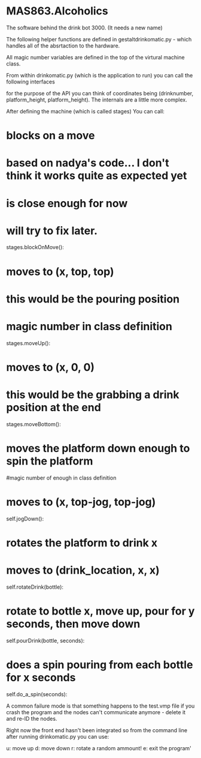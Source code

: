# MAS863.Alcoholics
The software behind the drink bot 3000. (It needs a new name)


The following helper functions are defined in gestaltdrinkomatic.py - which handles all of the absrtaction to the hardware.

All magic number variables are defined in the top of the virtural machine class. 

From within drinkomatic.py (which is the application to run) you can call the following interfaces

for the purpose of the API you can think of coordinates being (drinknumber, platform_height, platform_height). The internals are a little more complex. 

After defining the machine (which is called stages) You can call:

# blocks on a move
# based on nadya's code... I don't think it works quite as expected yet
# is close enough for now
# will try to fix later.
stages.blockOnMove():

# moves to (x, top, top)
# this would be the pouring position
# magic number in class definition
stages.moveUp():

# moves to (x, 0, 0)
# this would be the grabbing a drink position at the end
stages.moveBottom():

# moves the platform down enough to spin the platform
#magic number of enough in class definition
# moves to (x, top-jog, top-jog)
self.jogDown():

# rotates the platform to drink x
# moves to (drink_location, x, x)
self.rotateDrink(bottle):

# rotate to bottle x, move up, pour for y seconds, then move down
self.pourDrink(bottle, seconds):

# does a spin pouring from each bottle for x seconds
self.do_a_spin(seconds):

A common failure mode is that something happens to the test.vmp file if you crash the program and the nodes can't communicate anymore - delete it and re-ID the nodes.  

Right now the front end hasn't been integrated so from the command line after running drinkomatic.py you can use:

u: move up
d: move down
r: rotate a random ammount!
e: exit the program'